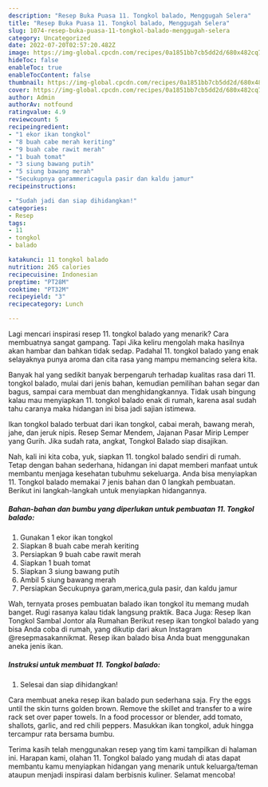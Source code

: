 ```yaml
---
description: "Resep Buka Puasa 11. Tongkol balado, Menggugah Selera"
title: "Resep Buka Puasa 11. Tongkol balado, Menggugah Selera"
slug: 1074-resep-buka-puasa-11-tongkol-balado-menggugah-selera
category: Uncategorized
date: 2022-07-20T02:57:20.482Z
image: https://img-global.cpcdn.com/recipes/0a1851bb7cb5dd2d/680x482cq70/11-tongkol-balado-foto-resep-utama.jpg
hideToc: false
enableToc: true
enableTocContent: false
thumbnail: https://img-global.cpcdn.com/recipes/0a1851bb7cb5dd2d/680x482cq70/11-tongkol-balado-foto-resep-utama.jpg
cover: https://img-global.cpcdn.com/recipes/0a1851bb7cb5dd2d/680x482cq70/11-tongkol-balado-foto-resep-utama.jpg
author: Admin
authorAv: notfound
ratingvalue: 4.9
reviewcount: 5
recipeingredient:
- "1 ekor ikan tongkol"
- "8 buah cabe merah keriting"
- "9 buah cabe rawit merah"
- "1 buah tomat"
- "3 siung bawang putih"
- "5 siung bawang merah"
- "Secukupnya garammericagula pasir dan kaldu jamur"
recipeinstructions:

- "Sudah jadi dan siap dihidangkan!"
categories:
- Resep
tags:
- 11
- tongkol
- balado

katakunci: 11 tongkol balado 
nutrition: 265 calories
recipecuisine: Indonesian
preptime: "PT28M"
cooktime: "PT32M"
recipeyield: "3"
recipecategory: Lunch

---
```



Lagi mencari inspirasi resep 11. tongkol balado yang menarik? Cara membuatnya sangat gampang. Tapi Jika keliru mengolah maka hasilnya akan hambar dan bahkan tidak sedap. Padahal 11. tongkol balado yang enak selayaknya punya aroma dan cita rasa yang mampu memancing selera kita.


Banyak hal yang sedikit banyak berpengaruh terhadap kualitas rasa dari 11. tongkol balado, mulai dari jenis bahan, kemudian pemilihan bahan segar dan bagus, sampai cara membuat dan menghidangkannya. Tidak usah bingung kalau mau menyiapkan 11. tongkol balado enak di rumah, karena asal sudah tahu caranya maka hidangan ini bisa jadi sajian istimewa.

Ikan tongkol balado terbuat dari ikan tongkol, cabai merah, bawang merah, jahe, dan jeruk nipis. Resep Semar Mendem, Jajanan Pasar Mirip Lemper yang Gurih. Jika sudah rata, angkat, Tongkol Balado siap disajikan.


Nah, kali ini kita coba, yuk, siapkan 11. tongkol balado sendiri di rumah. Tetap dengan bahan sederhana, hidangan ini dapat memberi manfaat untuk membantu menjaga kesehatan tubuhmu sekeluarga. Anda bisa menyiapkan 11. Tongkol balado memakai 7 jenis bahan dan 0 langkah pembuatan. Berikut ini langkah-langkah untuk menyiapkan hidangannya.

<!--inarticleads1-->

##### Bahan-bahan dan bumbu yang diperlukan untuk pembuatan 11. Tongkol balado:

1. Gunakan 1 ekor ikan tongkol
1. Siapkan 8 buah cabe merah keriting
1. Persiapkan 9 buah cabe rawit merah
1. Siapkan 1 buah tomat
1. Siapkan 3 siung bawang putih
1. Ambil 5 siung bawang merah
1. Persiapkan Secukupnya garam,merica,gula pasir, dan kaldu jamur


Wah, ternyata proses pembuatan balado ikan tongkol itu memang mudah banget. Rugi rasanya kalau tidak langsung praktik. Baca Juga: Resep Ikan Tongkol Sambal Jontor ala Rumahan Berikut resep ikan tongkol balado yang bisa Anda coba di rumah, yang dikutip dari akun Instagram @resepmasakannikmat. Resep ikan balado bisa Anda buat menggunakan aneka jenis ikan. 

<!--inarticleads2-->

##### Instruksi untuk membuat 11. Tongkol balado:


1. Selesai dan siap dihidangkan!

Cara membuat aneka resep ikan balado pun sederhana saja. Fry the eggs until the skin turns golden brown. Remove the skillet and transfer to a wire rack set over paper towels. In a food processor or blender, add tomato, shallots, garlic, and red chili peppers. Masukkan ikan tongkol, aduk hingga tercampur rata bersama bumbu. 

Terima kasih telah menggunakan resep yang tim kami tampilkan di halaman ini. Harapan kami, olahan 11. Tongkol balado yang mudah di atas dapat membantu kamu menyiapkan hidangan yang menarik untuk keluarga/teman ataupun menjadi inspirasi dalam berbisnis kuliner. Selamat mencoba!
